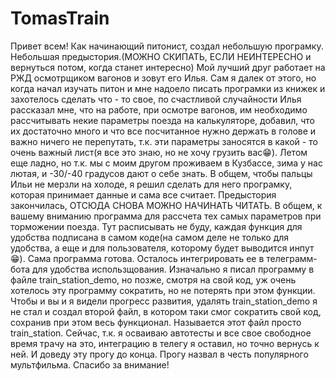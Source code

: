 # TomasTrain
Привет всем! Как начинающий питонист, создал небольшую програмку. 
Небольшая предыстория.(МОЖНО СКИПАТЬ, ЕСЛИ НЕИНТЕРЕСНО и вернуться потом, когда станет интересно) Мой лучший друг работает на РЖД осмотрщиком вагонов и зовут его Илья. Сам я далек от этого, но когда начал изучать питон и мне надоело писать програмки из книжек и захотелось сделать что - то свое, по счастливой случайности Илья рассказал мне, что на работе, при осмотре вагонов, им необходимо рассчитывать некие параметры поезда на калькуляторе, добавил, что их достаточно много и что все посчитанное нужно держать в голове и важно ничего не перепутать, т.к. эти параметры заносятся в какой - то очень важный лист(я все это знаю, но не хочу грузить вас😁). Летом еще ладно, но т.к. мы с моим другом проживаем в Кузбассе, зима у нас лютая, и -30/-40 градусов дают о себе знать. В общем, чтобы пальцы Ильи не мерзли на холоде, я решил сделать для него програмку, которая принимает данные и сама все считает. 
Предыстория закончилась, ОТСЮДА СНОВА МОЖНО НАЧИНАТЬ ЧИТАТЬ. В общем, к вашему вниманию программа для рассчета тех самых параметров при торможении поезда. Тут расписывать не буду, каждая функция для удобства подписана в самом коде(на самом деле не только для удобства, а еще и для пользователя, которому будет выводится инпут😁). Сама программа готова. Осталось интегрировать ее в телеграмм-бота для удобства использщования. Изначально я писал программу в файле train_station_demo, но позже, смотря на свой код, уж очень хотелось эту программу сократить, но не потерять при этом функции. Чтобы и вы и я видели прогресс развития, удалять train_station_demo я не стал и создал второй файл, в котором таки смог сократить свой код, сохранив при этом весь функционал. Называется этот файл просто train_station.
Сейчас, т.к. я осваиваю автотесты и все свое свободное время трачу на это, интеграцию в телегу я оставил, но точно вернусь к ней. И доведу эту прогу до конца. Прогу назвал в честь популярного мультфильма. Спасибо за внимание!
